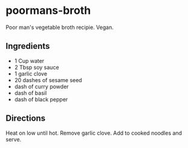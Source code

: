 # poormans-broth

Poor man's vegetable broth recipie. Vegan.

## Ingredients

  - 1 Cup water
  - 2 Tbsp soy sauce
  - 1 garlic clove
  - 20 dashes of sesame seed
  - dash of curry powder
  - dash of basil
  - dash of black pepper
  
 
 ## Directions
 
 Heat on low until hot. Remove garlic clove. Add to cooked noodles and serve.
